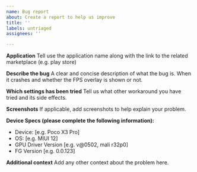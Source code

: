 ```yaml
---
name: Bug report
about: Create a report to help us improve
title: ''
labels: untriaged
assignees: ''

---
```


**Application**
Tell use the application name along with the link to the related marketplace (e.g. play store)

**Describe the bug**
A clear and concise description of what the bug is. When it crashes and whether the FPS overlay is shown or not.

**Which settings has been tried**
Tell us what other workaround you have tried and its side effects.

**Screenshots**
If applicable, add screenshots to help explain your problem.

**Device Specs (please complete the following information):**
 - Device: [e.g. Poco X3 Pro]
 - OS: [e.g. MIUI 12]
 - GPU Driver Version [e.g. v@0502, mali r32p0]
 - FG Version [e.g. 0.0.123]

**Additional context**
Add any other context about the problem here.

